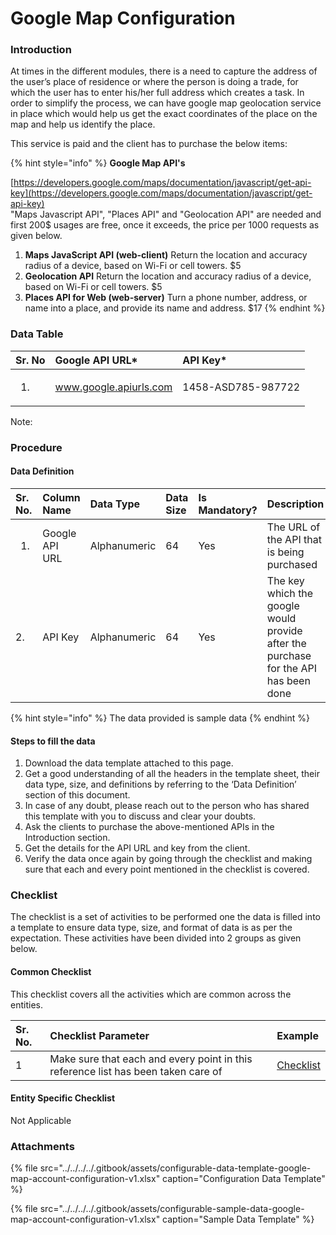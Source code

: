 # Google Map Configuration

### Introduction

At times in the different modules, there is a need to capture the address of the user’s place of residence or where the person is doing a trade, for which the user has to enter his/her full address which creates a task. In order to simplify the process, we can have google map geolocation service in place which would help us get the exact coordinates of the place on the map and help us identify the place.

This service is paid and the client has to purchase the below items:

{% hint style="info" %}
**Google Map API's**

[https://developers.google.com/maps/documentation/javascript/get-api-key](https://developers.google.com/maps/documentation/javascript/get-api-key)  
"Maps Javascript API", "Places API" and "Geolocation API" are needed and first 200$ usages are free, once it exceeds, the price per 1000 requests as given below.

1. **Maps JavaScript API \(web-client\)** Return the location and accuracy radius of a device, based on Wi-Fi or cell towers. $5
2. **Geolocation API** Return the location and accuracy radius of a device, based on Wi-Fi or cell towers. $5
3. **Places API for Web \(web-server\)** Turn a phone number, address, or name into a place, and provide its name and address. $17
{% endhint %}

### Data Table

<table>
  <thead>
    <tr>
      <th style="text-align:left">Sr. No</th>
      <th style="text-align:left">Google API URL*</th>
      <th style="text-align:left">API Key*</th>
    </tr>
  </thead>
  <tbody>
    <tr>
      <td style="text-align:left">
        <ol>
          <li></li>
        </ol>
      </td>
      <td style="text-align:left"><a href="http://www.google.apiurls.com/">www.google.apiurls.com</a>
      </td>
      <td style="text-align:left">1458-ASD785-987722</td>
    </tr>
  </tbody>
</table>

Note: 

### Procedure

#### Data Definition

<table>
  <thead>
    <tr>
      <th style="text-align:left">Sr. No.</th>
      <th style="text-align:left">Column Name</th>
      <th style="text-align:left">Data Type</th>
      <th style="text-align:left">Data Size</th>
      <th style="text-align:left">Is Mandatory?</th>
      <th style="text-align:left">Description</th>
    </tr>
  </thead>
  <tbody>
    <tr>
      <td style="text-align:left">
        <ol>
          <li></li>
        </ol>
      </td>
      <td style="text-align:left">Google API URL</td>
      <td style="text-align:left">Alphanumeric</td>
      <td style="text-align:left">64</td>
      <td style="text-align:left">Yes</td>
      <td style="text-align:left">The URL of the API that is being purchased</td>
    </tr>
    <tr>
      <td style="text-align:left">2.</td>
      <td style="text-align:left">API Key</td>
      <td style="text-align:left">Alphanumeric</td>
      <td style="text-align:left">64</td>
      <td style="text-align:left">Yes</td>
      <td style="text-align:left">The key which the google would provide after the purchase for the API
        has been done</td>
    </tr>
  </tbody>
</table>

{% hint style="info" %}
The data provided is sample data
{% endhint %}

#### Steps to fill the data

1. Download the data template attached to this page.
2. Get a good understanding of all the headers in the template sheet, their data type, size, and definitions by referring to the ‘Data Definition’ section of this document.
3. In case of any doubt, please reach out to the person who has shared this template with you to discuss and clear your doubts.
4. Ask the clients to purchase the above-mentioned APIs in the Introduction section.
5. Get the details for the API URL and key from the client.
6. Verify the data once again by going through the checklist and making sure that each and every point mentioned in the checklist is covered.

### Checklist

The checklist is a set of activities to be performed one the data is filled into a template to ensure data type, size, and format of data is as per the expectation. These activities have been divided into 2 groups as given below.

#### Common Checklist

This checklist covers all the activities which are common across the entities.

| Sr. No. | Checklist Parameter | Example |
| :--- | :--- | :--- |
| 1 | Make sure that each and every point in this reference list has been taken care of | [Checklist](../../module-setup/common-config/checklist.md) |

#### Entity Specific Checklist

Not Applicable

### Attachments

{% file src="../../../../.gitbook/assets/configurable-data-template-google-map-account-configuration-v1.xlsx" caption="Configuration Data Template" %}

{% file src="../../../../.gitbook/assets/configurable-sample-data-google-map-account-configuration-v1.xlsx" caption="Sample Data Template" %}

